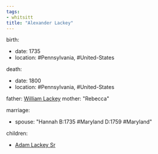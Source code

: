 ```yaml
---
tags:
- whitsitt
title: "Alexander Lackey"
---
```


birth:
  - date: 1735
  - location: #Pennsylvania, #United-States

death:
  - date: 1800
  - location: #Pennsylvania, #United-States

father: [William Lackey](William%20Lackey.md)
mother: "Rebecca"

marriage:
  - spouse: "Hannah B:1735 #Maryland D:1759 #Maryland" 

children:
  - [Adam Lackey Sr](Adam%20Lackey%20Sr.md)

